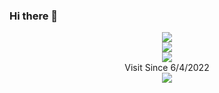 ### Hi there 👋
<p align="center">
  <img src="https://github-profile-trophy.vercel.app/?username=Soviena&theme=nord"/><br/>
  <img src="https://github-readme-stats.vercel.app/api?username=Soviena&show_icons=true&theme=vue-dark"/><br/>
  <img src="https://github-readme-stats.vercel.app/api/top-langs/?username=Soviena&layout=compact&theme=vue-dark&hide=css,html"/><br/>Visit Since 6/4/2022<br/>
  <a href="https://count.getloli.com/"><img src="https://count.getloli.com/get/@v?theme=rule34"/></a><br/>
</p>
<!--
**Soviena/Soviena** is a ✨ _special_ ✨ repository because its `README.md` (this file) appears on your GitHub profile.

Here are some ideas to get you started:

- 🔭 I’m currently working on ...
- 🌱 I’m currently learning ...
- 👯 I’m looking to collaborate on ...
- 🤔 I’m looking for help with ...
- 💬 Ask me about ...
- 📫 How to reach me: ...
- 😄 Pronouns: ...
- ⚡ Fun fact: ...
-->
